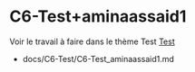 
# C6-Test+aminaassaid1
 

Voir le travail à faire dans le thème Test
[Test](https://github.com/solicoders/evaluation/issues/10)


- docs/C6-Test/C6-Test_aminaassaid1.md 
 
